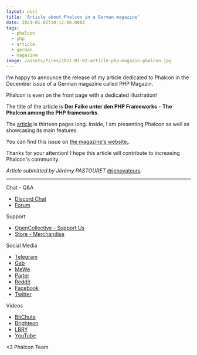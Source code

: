 ```yaml
---
layout: post
title: 'Article about Phalcon in a German magazine'
date: 2021-01-02T10:12:00.000Z
tags:
  - phalcon
  - php
  - article
  - german
  - magazine
image: /assets/files/2021-01-02-article-php-magazin-phalcon.jpg
---
```

I'm happy to announce the release of my article dedicated to Phalcon in the December issue of a German magazine called PHP Magazin.

<!--more-->

Phalcon is even on the front page with a dedicated illustration!

The title of the article is **Der Falke unter den PHP Frameworks** - **The Phalcon among the PHP frameworks**. 

The [article](https://kiosk.entwickler.de/php-magazin/php-magazin-1-2021/der-falke-unter-den-php-frameworks/) is thirteen pages long.
Inside, I am presenting Phalcon as well as showcasing its main features.

You can find this issue on [the magazine's website.](https://kiosk.entwickler.de/php-magazin/php-magazin-1-2021/).


Thanks for your attention! I hope this article will contribute to increasing Phalcon's community.

_Article submitted by Jérémy PASTOURET_ [@jenovateurs](https://github.com/jenovateurs)

<hr>

Chat - Q&A

* [Discord Chat](https://phalcon.io/discord)
* [Forum](https://phalcon.link/forum)

Support

* [OpenCollective - Support Us](https://phalcon.io/fund)
* [Store - Merchandise](https://phalcon.io/store)

Social Media

* [Telegram](https://phalcon.io/telegram)
* [Gab](https://phalcon.io/gab)
* [MeWe](https://phalcon.io/mewe)
* [Parler](https://phalcon.io/parler)
* [Reddit](https://phalcon.io/reddit)
* [Facebook](https://phalcon.io/fb)
* [Twitter](https://phalcon.io/t)

Videos

* [BitChute](https://phalcon.io/bitchute)
* [Brighteon](https://phalcon.io/brighteon)
* [LBRY](https://phalcon.io/lbry)
* [YouTube](https://phalcon.io/youtube)

<3 Phalcon Team
